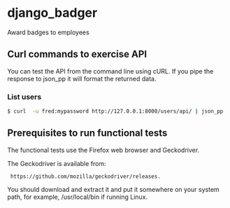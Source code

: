 # django_badger
Award badges to employees

## Curl commands to exercise API

You can test the API from the command line using cURL. If you pipe the
response to json_pp it will format the returned data. 

### List users 
```bash
$ curl  -u fred:mypassword http://127.0.0.1:8000/users/api/ | json_pp
```

## Prerequisites to run functional tests
The functional tests use the Firefox web browser and Geckodriver.

The Geckodriver is available from:

	 https://github.com/mozilla/geckodriver/releases.

You should download and extract it and put it somewhere on your system path,
for example, /usr/local/bin if running Linux.


